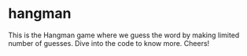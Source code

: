 # hangman
This is the Hangman game where we guess the word by making limited number of guesses. Dive into the code to know more. Cheers!
